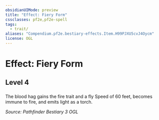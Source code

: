 ```yaml
---
obsidianUIMode: preview
title: "Effect: Fiery Form"
cssclasses: pf2e,pf2e-spell
tags:
  - trait/
aliases: "Compendium.pf2e.bestiary-effects.Item.H99PJXU5cvJ4Oycm"
license: OGL
---
```

# Effect: Fiery Form
## Level 4
### 






The blood hag gains the fire trait and a fly Speed of 60 feet, becomes immune to fire, and emits light as a torch.

*Source: Pathfinder Bestiary 3*
*OGL*
